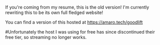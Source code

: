 If you're coming from my resume, this is the old version! I'm currently rewriting this to be its own full fledged website!

You can find a version of this hosted at
https://amaro.tech/goodlift

#Unfortunately the host I was using for free has since discontinued their free tier, so streaming no longer works.

